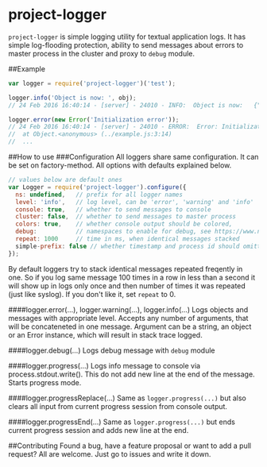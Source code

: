 project-logger
==============

`project-logger` is simple logging utility for textual application logs. It has simple log-flooding protection, ability to send messages about errors to master process in the cluster and proxy to `debug` module.

##Example
```js
var logger = require('project-logger')('test');

logger.info('Object is now: ', obj);
// 24 Feb 2016 16:40:14 - [server] - 24010 - INFO:  Object is now:   {"hello":"world"}

logger.error(new Error('Initialization error'));
// 24 Feb 2016 16:40:14 - [server] - 24010 - ERROR:  Error: Initialization error
//  at Object.<anonymous> (../example.js:3:14)
//  ...
```

##How to use
###Configuration
All loggers share same configuration. It can be set on factory-method. All options with defaults explained below.
```js
// values below are default ones
var Logger = require('project-logger').configure({
  ns: undefined,   // prefix for all logger names
  level: 'info',   // log level, can be 'error', 'warning' and 'info'
  console: true,   // whether to send messages to console
  cluster: false,  // whether to send messages to master process
  colors: true,    // whether console output should be colored,
  debug:           // namespaces to enable for debug, see https://www.npmjs.com/package/debug for more info, usual DEBUG env variable works as well
  repeat: 1000     // time in ms, when identical messages stacked
  simple-prefix: false // whether timestamp and process id should omitted from prefix
});
```

By default loggers try to stack identical messages repeated freqently in one. So if you log same message 100 times in a row in less than a second it will show up in logs only once and then number of times it was repeated (just like syslog). If you don't like it, set `repeat` to 0.

####logger.error(...), logger.warning(...), logger.info(...)
Logs objects and messages with appropriate level. Accepts any number of arguments, that will be concateneted in one message. Argument can be a string, an object or an Error instance, which will result in stack trace logged.

####logger.debug(...) 
Logs debug message with `debug` module

####logger.progress(...) 
Logs info message to console via process.stdout.write(). This do not add new 
line at the end of the message. Starts progress mode.

####logger.progressReplace(...) 
Same as `logger.progress(...)` but also clears all input from current progress session from console output.

####logger.progressEnd(...) 
Same as `logger.progress(...)` but ends current progress session and adds new line at the end.

##Contributing
Found a bug, have a feature proposal or want to add a pull request? All are welcome. Just go to issues and write it down.
